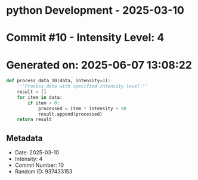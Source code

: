 ﻿# python Development - 2025-03-10
# Commit #10 - Intensity Level: 4
# Generated on: 2025-06-07 13:08:22
```python
def process_data_10(data, intensity=4):
    '''Process data with specified intensity level'''
    result = []
    for item in data:
        if item > 0:
            processed = item * intensity + 90
            result.append(processed)
    return result
```
## Metadata
- Date: 2025-03-10
- Intensity: 4
- Commit Number: 10
- Random ID: 937433153
